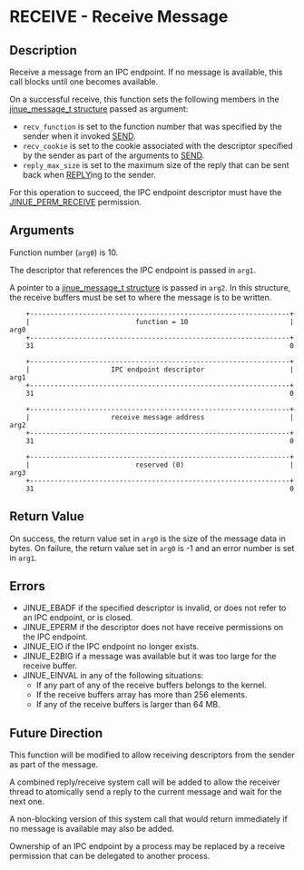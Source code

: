 # RECEIVE - Receive Message

## Description

Receive a message from an IPC endpoint. If no message is available, this call
blocks until one becomes available.

On a successful receive, this function sets the following members in the
[jinue_message_t structure](../../include/jinue/shared/ipc.h) passed as
argument:

* `recv_function` is set to the function number that was specified by the sender
  when it invoked [SEND](send.md).
* `recv_cookie` is set to the cookie associated with the descriptor specified by
  the sender as part of the arguments to [SEND](send.md).
* `reply_max_size` is set to the maximum size of the reply that can be sent back
  when [REPLY](reply.md)ing to the sender.

For this operation to succeed, the IPC endpoint descriptor must have the
[JINUE_PERM_RECEIVE](../include/jinue/shared/asm/permissions.h) permission.

## Arguments

Function number (`arg0`) is 10.

The descriptor that references the IPC endpoint is passed in `arg1`.

A pointer to a [jinue_message_t structure](../../include/jinue/shared/ipc.h)
is passed in `arg2`. In this structure, the receive buffers must be set to
where the message is to be written.

```
    +----------------------------------------------------------------+
    |                          function = 10                         |  arg0
    +----------------------------------------------------------------+
    31                                                               0
    
    +----------------------------------------------------------------+
    |                    IPC endpoint descriptor                     |  arg1
    +----------------------------------------------------------------+
    31                                                               0

    +----------------------------------------------------------------+
    |                    receive message address                     |  arg2
    +----------------------------------------------------------------+
    31                                                               0

    +----------------------------------------------------------------+
    |                          reserved (0)                          |  arg3
    +----------------------------------------------------------------+
    31                                                               0
```

## Return Value

On success, the return value set in `arg0` is the size of the message data in
bytes. On failure, the return value set in `arg0` is -1 and an error number is
set in `arg1`.

## Errors

* JINUE_EBADF if the specified descriptor is invalid, or does not refer to an
IPC endpoint, or is closed.
* JINUE_EPERM if the descriptor does not have receive permissions on the IPC
endpoint.
* JINUE_EIO if the IPC endpoint no longer exists.
* JINUE_E2BIG if a message was available but it was too large for the receive
buffer.
* JINUE_EINVAL in any of the following situations:
    * If any part of any of the receive buffers belongs to the kernel.
    * If the receive buffers array has more than 256 elements.
    * If any of the receive buffers is larger than 64 MB.

## Future Direction

This function will be modified to allow receiving descriptors from the sender as
part of the message.

A combined reply/receive system call will be added to allow the receiver thread
to atomically send a reply to the current message and wait for the next one.

A non-blocking version of this system call that would return immediately if no
message is available may also be added.

Ownership of an IPC endpoint by a process may be replaced by a receive
permission that can be delegated to another process.
